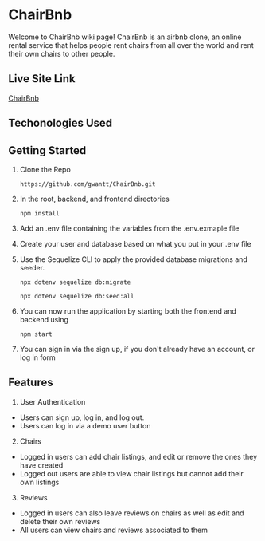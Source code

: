 # ChairBnb
Welcome to ChairBnb wiki page! ChairBnb is an airbnb clone, an online rental service that helps people rent chairs from all over the world and 
rent their own chairs to other people.

## Live Site Link
[ChairBnb](https://airbnb-clone-gw.herokuapp.com/)

## Techonologies Used

## Getting Started
1. Clone the Repo

    ```https://github.com/gwantt/ChairBnb.git```
  
2. In the root, backend, and frontend directories

    ```npm install```
   
3. Add an .env file containing the variables from the .env.exmaple file

4. Create your user and database based on what you put in your .env file

5. Use the Sequelize CLI to apply the provided database migrations and seeder.

     ```npx dotenv sequelize db:migrate```
  
     ```npx dotenv sequelize db:seed:all```
  
6. You can now run the application by starting both the frontend and backend using 


    ```npm start```
    
7. You can sign in via the sign up, if you don't already have an account, or log in form

## Features
1. User Authentication
* Users can sign up, log in, and log out.
* Users can log in via a demo user button

2. Chairs
* Logged in users can add chair listings, and edit or remove the ones they have created
* Logged out users are able to view chair listings but cannot add their own listings

3. Reviews
* Logged in users can also leave reviews on chairs as well as edit and delete their own reviews
* All users can view chairs and reviews associated to them
